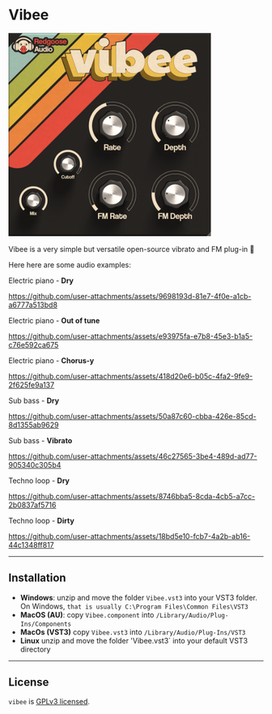 # Vibee

<img src="preview.png" width="400">

Vibee is a very simple but versatile open-source vibrato and FM plug-in 🌊 

Here here are some audio examples:

Electric piano - **Dry**

https://github.com/user-attachments/assets/9698193d-81e7-4f0e-a1cb-a6777a513bd8

Electric piano - **Out of tune**

https://github.com/user-attachments/assets/e93975fa-e7b8-45e3-b1a5-c76e592ca675

Electric piano - **Chorus-y**

https://github.com/user-attachments/assets/418d20e6-b05c-4fa2-9fe9-2f625fe9a137

Sub bass - **Dry**

https://github.com/user-attachments/assets/50a87c60-cbba-426e-85cd-8d1355ab9629

Sub bass - **Vibrato**

https://github.com/user-attachments/assets/46c27565-3be4-489d-ad77-905340c305b4

Techno loop - **Dry**

https://github.com/user-attachments/assets/8746bba5-8cda-4cb5-a7cc-2b0837af5716

Techno loop - **Dirty**

https://github.com/user-attachments/assets/18bd5e10-fcb7-4a2b-ab16-44c1348ff817

---

## Installation

- **Windows**: unzip and move the folder `Vibee.vst3` into your VST3 folder. On Windows, `that is usually C:\Program Files\Common Files\VST3`
- **MacOS (AU)**: copy `Vibee.component` into `/Library/Audio/Plug-Ins/Components`
- **MacOs (VST3)** copy `Vibee.vst3` into `/Library/Audio/Plug-Ins/VST3`
- **Linux** unzip and move the folder 'Vibee.vst3` into your default VST3 directory

---

## License

`vibee` is [GPLv3 licensed](https://github.com/glafiro/vibee/blob/main/LICENSE).
